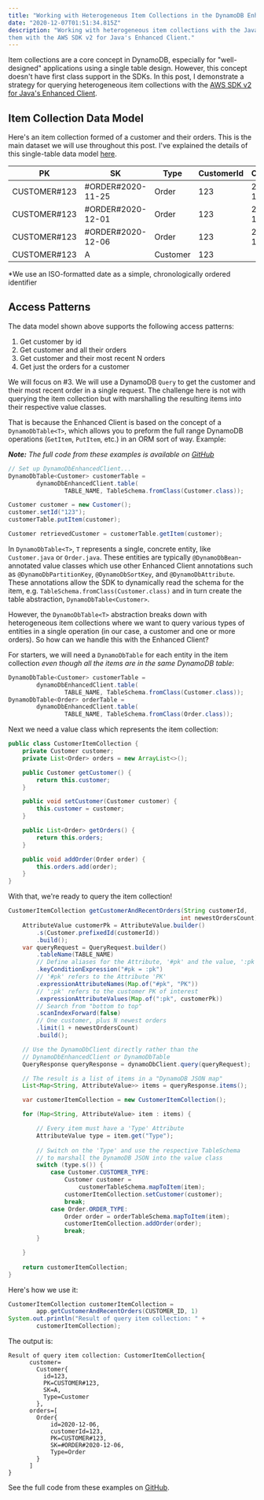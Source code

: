 ```yaml
---
title: "Working with Heterogeneous Item Collections in the DynamoDB Enhanced Client for Java" 
date: "2020-12-07T01:51:34.815Z"
description: "Working with heterogeneous item collections with the Java SDKs can be tricky. Here we see how to handle 
them with the AWS SDK v2 for Java's Enhanced Client."
---
```


Item collections are a core concept in DynamoDB, especially for "well-designed" applications using a single table 
design. However, this concept doesn't have first class support in the SDKs. In this post, I demonstrate a 
strategy for querying heterogeneous item collections with the 
[AWS SDK v2 for Java's Enhanced Client](https://github.com/aws/aws-sdk-java-v2/tree/master/services-custom/dynamodb-enhanced).

## Item Collection Data Model

Here's an item collection formed of a customer and their orders. This is the main dataset we will use 
throughout this post. I've explained the details of this single-table data model 
[here](https://www.davidagood.com/dynamodb-data-modeling/).

PK | SK | Type | CustomerId | OrderId*
---|----|------|------------|--------
CUSTOMER#123|#ORDER#2020-11-25|Order|123|2020-11-25
CUSTOMER#123|#ORDER#2020-12-01|Order|123|2020-12-01
CUSTOMER#123|#ORDER#2020-12-06|Order|123|2020-12-06
CUSTOMER#123|A|Customer|123|

*We use an ISO-formatted date as a simple, chronologically ordered identifier

## Access Patterns

The data model shown above supports the following access patterns:

1. Get customer by id
1. Get customer and all their orders
1. Get customer and their most recent N orders
1. Get just the orders for a customer
   
We will focus on #3. We will use a DynamoDB `Query` to get the customer and their most recent order in a single request. 
The challenge here is not with querying the item collection but with marshalling the resulting items 
into their respective value classes.

That is because the Enhanced Client is based on the concept of a `DynamoDbTable<T>`, which allows you to preform the 
full range DynamoDB operations (`GetItem`, `PutItem`, etc.) in an ORM sort of way. Example:

_**Note:** The full code from these examples is available on [GitHub](https://github.com/helloworldless/dynamodb-java-sdk-v2)_

```java
// Set up DynamoDbEnhancedClient...
DynamoDbTable<Customer> customerTable = 
        dynamoDbEnhancedClient.table(
                TABLE_NAME, TableSchema.fromClass(Customer.class));

Customer customer = new Customer();
customer.setId("123");
customerTable.putItem(customer);

Customer retrievedCustomer = customerTable.getItem(customer);
```

In `DynamoDbTable<T>`, `T` represents a single, concrete entity, like `Customer.java` or `Order.java`. 
These entities are typically `@DynamoDbBean`-annotated value classes which use other Enhanced Client annotations such 
as `@DynamoDbPartitionKey`, `@DynamoDbSortKey`, and `@DynamoDbAttribute`.  
These annotations allow the SDK to dynamically read the schema for the item, 
e.g. `TableSchema.fromClass(Customer.class)` and in turn create the table abstraction, `DynamoDbTable<Customer>`. 

However, the `DynamoDbTable<T>` abstraction 
breaks down with heterogeneous item collections where we want to query various types of entities in a single operation 
(in our case, a customer and one or more orders). So how can 
we handle this with the Enhanced Client?

For starters, we will need a `DynamoDbTable` for each entity in the item collection 
_even though all the items are in the same DynamoDB table_:

```java
DynamoDbTable<Customer> customerTable = 
        dynamoDbEnhancedClient.table(
                TABLE_NAME, TableSchema.fromClass(Customer.class));
DynamoDbTable<Order> orderTable = 
        dynamoDbEnhancedClient.table(
                TABLE_NAME, TableSchema.fromClass(Order.class));
```

Next we need a value class which represents the item collection:

```java
public class CustomerItemCollection {
    private Customer customer;
    private List<Order> orders = new ArrayList<>();

    public Customer getCustomer() {
        return this.customer;
    }

    public void setCustomer(Customer customer) {
        this.customer = customer;
    }

    public List<Order> getOrders() {
        return this.orders;
    }

    public void addOrder(Order order) {
        this.orders.add(order);
    }
}
```

With that, we're ready to query the item collection!

```java
CustomerItemCollection getCustomerAndRecentOrders(String customerId, 
                                                 int newestOrdersCount) {
    AttributeValue customerPk = AttributeValue.builder()
        .s(Customer.prefixedId(customerId))
        .build();
    var queryRequest = QueryRequest.builder()
        .tableName(TABLE_NAME)
        // Define aliases for the Attribute, '#pk' and the value, ':pk'
        .keyConditionExpression("#pk = :pk")
        // '#pk' refers to the Attribute 'PK'
        .expressionAttributeNames(Map.of("#pk", "PK"))
        // ':pk' refers to the customer PK of interest
        .expressionAttributeValues(Map.of(":pk", customerPk))
        // Search from "bottom to top"
        .scanIndexForward(false)
        // One customer, plus N newest orders
        .limit(1 + newestOrdersCount)
        .build();

    // Use the DynamoDbClient directly rather than the
    // DynamoDbEnhancedClient or DynamoDbTable
    QueryResponse queryResponse = dynamoDbClient.query(queryRequest);

    // The result is a list of items in a "DynamoDB JSON map"
    List<Map<String, AttributeValue>> items = queryResponse.items();

    var customerItemCollection = new CustomerItemCollection();

    for (Map<String, AttributeValue> item : items) {

        // Every item must have a 'Type' Attribute
        AttributeValue type = item.get("Type");
    
        // Switch on the 'Type' and use the respective TableSchema 
        // to marshall the DynamoDB JSON into the value class
        switch (type.s()) {
            case Customer.CUSTOMER_TYPE:
                Customer customer = 
                    customerTableSchema.mapToItem(item);
                customerItemCollection.setCustomer(customer);
                break;
            case Order.ORDER_TYPE:
                Order order = orderTableSchema.mapToItem(item);
                customerItemCollection.addOrder(order);
                break;
        }

    }
    
    return customerItemCollection;
}
```

Here's how we use it: 

```java
CustomerItemCollection customerItemCollection =
        app.getCustomerAndRecentOrders(CUSTOMER_ID, 1)
System.out.println("Result of query item collection: " + 
        customerItemCollection);
```

The output is:

```text
Result of query item collection: CustomerItemCollection{
      customer=
        Customer{
          id=123, 
          PK=CUSTOMER#123, 
          SK=A, 
          Type=Customer
        }, 
      orders=[
        Order{
            id=2020-12-06, 
            customerId=123, 
            PK=CUSTOMER#123, 
            SK=#ORDER#2020-12-06, 
            Type=Order
        }
      ]
}
```

See the full code from these examples on [GitHub](https://github.com/helloworldless/dynamodb-java-sdk-v2).
